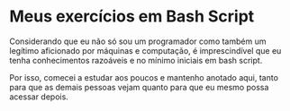 # Meus exercícios em Bash Script

Considerando que eu não só sou um programador como também um legítimo aficionado por máquinas e computação, é imprescindível que eu tenha conhecimentos
razoáveis e no mínimo iniciais em bash script.

Por isso, comecei a estudar aos poucos e mantenho anotado aqui, tanto para que as demais pessoas vejam quanto para que eu mesmo possa acessar depois.
